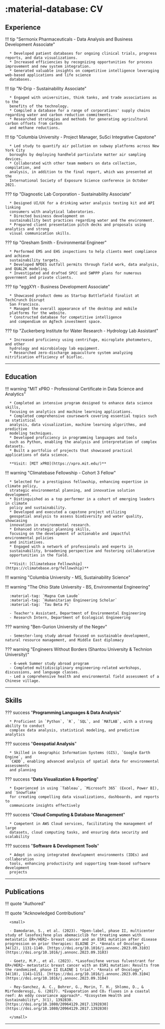 # :material-database: CV

## Experience

!!! tip "Sermonix Pharmaceuticals - Data Analysis and Business Development Associate"

      * Developed patient databases for ongoing clinical trials, progress reports, and data visualizations.
      * Increased efficiencies by recognizing opportunities for process improvement and new system integration.
      * Generated valuable insights on competitive intelligence leveraging web-based applications and life science
      databases.​

!!! tip "N-Drip - Sustainability Associate"

      * Engaged with universities, think tanks, and trade associations as to the
      benefits of the technology.
      * Compiled a database for a range of corporations' supply chains regarding water and carbon reduction commitments.
      * Researched strategies and methods for generating agricultural carbon offsets from carbon
      and methane reductions.

!!! tip "Columbia University - Project Manager, SuSci Integrative Capstone"

      * Led study to quantify air pollution on subway platforms across New York City
      boroughs by deploying handheld particulate matter air sampling devices.
      * Collaborated with other team members on data collection, compilation, and
      analysis, in addition to the final report, which was presented at the
      International Society of Exposure Science conference in October 2021.

??? tip "Diagnostic Lab Corporation - Sustainability Associate"

      * Designed UI/UX for a drinking water analysis testing kit and API linking
      consumers with analytical laboratories.
      * Directed business development on
      sustainability best practices regarding water and the environment.
      * Prepared client presentation pitch decks and proposals using analytics and strong
      visual communication skills.

??? tip "Gresham Smith - Environmental Engineer"

      * Performed EMS and EHS inspections to help clients meet compliance and achieve
      sustainability targets.
      * Developed NPDES outfall permits through field work, data analysis, and QUAL2K modeling.
      * Investigated and drafted SPCC and SWPPP plans for numerous government and private clients.

??? tip "eggXYt - Business Development Associate"

      * Showcased product demo as Startup Battlefield finalist at TechCrunch Disrupt
      San Francisco.
      * Managed the overall appearance of the desktop and mobile
      platforms for the website.
      * Constructed database for competitive intelligence
      and compendium on AgTech investment space.

??? tip "Zuckerberg Institute for Water Research - Hydrology Lab Assistant"

      * Increased proficiency using centrifuge, microplate photometers, and other
      hydrology and microbiology lab equipment.
      * Researched zero-discharge aquaculture system analyzing nitrification efficiency of biofloc.
---

## Education

!!! warning "MIT xPRO - Professional Certificate in Data Science and Analytics"

      * Completed an intensive program designed to enhance data science skills,
      focusing on analytics and machine learning applications.
      * Completed comprehensive coursework covering essential topics such as statistical
      analysis, data visualization, machine learning algorithms, and predictive
      modeling techniques.
      * Developed proficiency in programming languages and tools
      such as Python, enabling the analysis and interpretation of complex datasets.
      * Built a portfolio of projects that showcased practical applications of data science.

      **Visit: [MIT xPRO](https://xpro.mit.edu/)**

!!! warning "Climatebase Fellowship - Cohort 3 Fellow"

      * Selected for a prestigious fellowship, enhancing expertise in climate policy,
      strategic environmental planning, and innovative solution development.
      * Distinguished as a top performer in a cohort of emerging leaders in climate
      policy and sustainability.
      * Developed and executed a capstone project utilizing
      geospatial analysis to assess biodiversity and water quality, showcasing
      innovation in environmental research.
      * Enhanced strategic planning skills,
      focusing on the development of actionable and impactful environmental policies
      and initiatives.
      * Engaged with a network of professionals and experts in
      sustainability, broadening perspective and fostering collaborative
      opportunities in the field.

      **Visit: [Climatebase Fellowship](https://climatebase.org/fellowship)**

!!! warning "Columbia University - MS, Sustainability Science"

!!! warning "The Ohio State University - BS, Environmental Engineering"

      :material-tag: `Magna Cum Laude`
      :material-tag: `Humanitarian Engineering Scholar`
      :material-tag: `Tau Beta Pi`

      - Teacher's Assistant, Department of Environmental Engineering
      - Research Intern, Department of Ecological Engineering

??? warning "Ben-Gurion University of the Negev"

      - Semester-long study abroad focused on sustainable development, natural resource management, and Middle East diplomacy

??? warning "Engineers Without Borders (Shantou University & Technion University)"

      - 6-week Summer study abroad program
      - Completed multidisciplinary engineering-related workshops, discussions, and language classes.
      - Led a comprehensive health and environmental field assessment of a Chinese village.
---

## Skills

??? success "**Programming Languages & Data Analysis**"

      * Proficient in `Python`, `R`, `SQL`, and `MATLAB`, with a strong ability to conduct
      complex data analysis, statistical modeling, and predictive analytics

??? success "**Geospatial Analysis**"

      * Skilled in Geographic Information Systems (GIS), `Google Earth Engine`, and
      `CADD`, enabling advanced analysis of spatial data for environmental assessments
      and planning

??? success "**Data Visualization & Reporting**"

      * Experienced in using `Tableau`, `Microsoft 365` (Excel, Power BI), and `Snowflake`
      for creating compelling data visualizations, dashboards, and reports to
      communicate insights effectively

??? success "**Cloud Computing & Database Management**"

      * Competent in AWS Cloud services, facilitating the management of large
      datasets, cloud computing tasks, and ensuring data security and scalability

??? success "**Software & Development Tools**"

      * Adept in using integrated development environments (IDEs) and collaboration
      tools, enhancing productivity and supporting team-based software development
      projects

---


## Publications

!!! quote "Authored"

!!! quote "Acknowledged Contributions"

      <small> 

      - Damodaran, S., et al. (2023). *Open-label, phase II, multicenter study of lasofoxifene plus abemaciclib for treating women with metastatic ER+/HER2− breast cancer and an ESR1 mutation after disease progression on prior therapies: ELAINE 2*. *Annals of Oncology*, 34(12), 1131-1140. [https://doi.org/10.1016/j.annonc.2023.09.3103](https://doi.org/10.1016/j.annonc.2023.09.3103) 
      
      - Goetz, M.P., et al. (2023). *Lasofoxifene versus fulvestrant for ER+/HER2− metastatic breast cancer with an ESR1 mutation: Results from the randomized, phase II ELAINE 1 trial*. *Annals of Oncology*, 34(10), 1141–1151. [https://doi.org/10.1016/j.annonc.2023.09.3104](https://doi.org/10.1016/j.annonc.2023.09.3104) 

      - Rey-Sanchez, A. C., Bohrer, G., Morin, T. H., Shlomo, D., & Mirfenderesgi, G. (2017). *Evaporation and CO₂ fluxes in a coastal reef: An eddy covariance approach*. *Ecosystem Health and Sustainability*, 3(1), 1392830. [https://doi.org/10.1080/20964129.2017.1392830](https://doi.org/10.1080/20964129.2017.1392830)  

      </small>

---